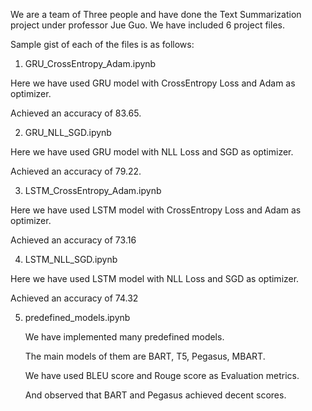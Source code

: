 We are a team of Three people and have done the Text Summarization project under professor Jue Guo. We have included 6 project files.

Sample gist of each of the files is as follows:

1. GRU_CrossEntropy_Adam.ipynb
   
  Here we have used GRU model with CrossEntropy Loss and Adam as optimizer.
  
  Achieved an accuracy of 83.65.

2. GRU_NLL_SGD.ipynb
 
  Here we have used GRU model with NLL Loss and SGD as optimizer.

  Achieved an accuracy of 79.22.

3. LSTM_CrossEntropy_Adam.ipynb

  Here we have used LSTM model with CrossEntropy Loss and Adam as optimizer.

  Achieved an accuracy of 73.16

4. LSTM_NLL_SGD.ipynb
   
  Here we have used LSTM model with NLL Loss and SGD as optimizer.
  
  Achieved an accuracy of 74.32

5. predefined_models.ipynb
   
   We have implemented many predefined models.
   
   The main models of them are BART, T5, Pegasus, MBART.
   
   We have used BLEU score and Rouge score as Evaluation metrics.
   
   And observed that BART and Pegasus achieved decent scores.

